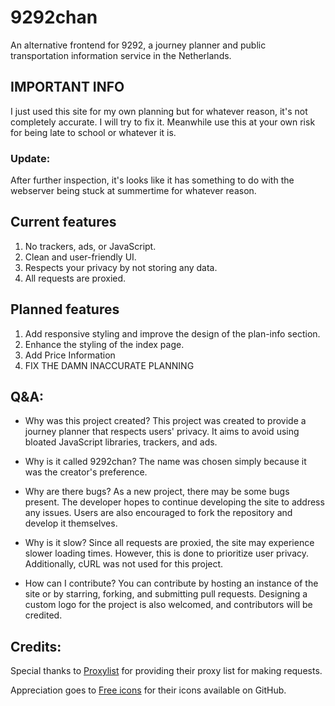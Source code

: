 # 9292chan

An alternative frontend for 9292, a journey planner and public transportation information service in the Netherlands.

## IMPORTANT INFO

I just used this site for my own planning but for whatever reason, it's not completely accurate. I will try to fix it. Meanwhile use this at your own risk for being late to school or whatever it is.

### Update: 
After further inspection, it's looks like it has something to do with the webserver being stuck at summertime for whatever reason. 

## Current features

1. No trackers, ads, or JavaScript.
2. Clean and user-friendly UI.
3. Respects your privacy by not storing any data.
4. All requests are proxied.

## Planned features

1. Add responsive styling and improve the design of the plan-info section.
2. Enhance the styling of the index page.
3. Add Price Information
4. FIX THE DAMN INACCURATE PLANNING

## Q&A:

- Why was this project created? 
This project was created to provide a journey planner that respects users' privacy. It aims to avoid using bloated JavaScript libraries, trackers, and ads.

- Why is it called 9292chan? 
The name was chosen simply because it was the creator's preference.

- Why are there bugs? 
As a new project, there may be some bugs present. The developer hopes to continue developing the site to address any issues. Users are also encouraged to fork the repository and develop it themselves.

- Why is it slow? 
Since all requests are proxied, the site may experience slower loading times. However, this is done to prioritize user privacy. Additionally, cURL was not used for this project.

- How can I contribute? 
You can contribute by hosting an instance of the site or by starring, forking, and submitting pull requests. Designing a custom logo for the project is also welcomed, and contributors will be credited.

## Credits:

Special thanks to [Proxylist](https://github.com/proxifly/free-proxy-list) for providing their proxy list for making requests.

Appreciation goes to [Free icons](https://free-icons.github.io/free-icons/) for their icons available on GitHub.
